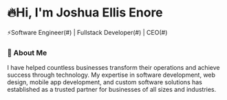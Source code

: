 # 🔥Hi, I'm Joshua Ellis Enore

  ⚡Software Engineer(#) | Fullstack Developer(#) | CEO(#)

### 📝 About Me

I have helped countless businesses transform their operations and achieve success through technology. My expertise in software development, web design, mobile app development, and custom software solutions has established as a trusted partner for businesses of all sizes and industries.

